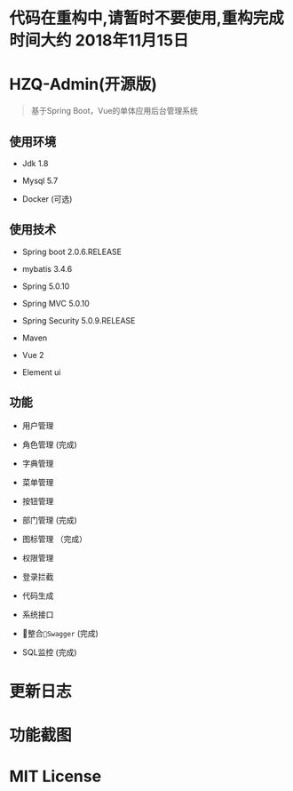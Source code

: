 # 代码在重构中,请暂时不要使用,重构完成时间大约 2018年11月15日


# HZQ-Admin(开源版)

> 基于Spring Boot，Vue的单体应用后台管理系统
## 使用环境
- Jdk 1.8

- Mysql 5.7

- Docker (可选)

## 使用技术
- Spring boot 2.0.6.RELEASE

- mybatis 3.4.6

- Spring 5.0.10

- Spring MVC 5.0.10

- Spring Security 5.0.9.RELEASE

- Maven

- Vue 2

- Element ui

## 功能

- 用户管理 

- 角色管理 (完成)

- 字典管理 

- 菜单管理 

- 按钮管理 

- 部门管理  (完成)

- 图标管理 （完成）

- 权限管理  

- 登录拦截 

- 代码生成

- 系统接口 

- 整合`Swagger`  (完成)

- SQL监控 (完成)


# 更新日志


# 功能截图


# MIT License


